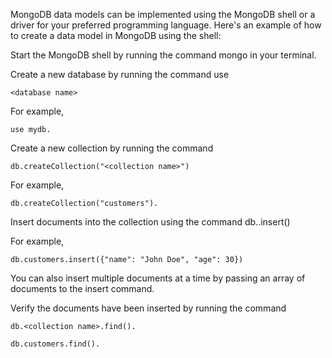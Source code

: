 MongoDB data models can be implemented using the MongoDB shell or a driver for your preferred programming language. Here's an example of how to create a data model in MongoDB using the shell:

Start the MongoDB shell by running the command mongo in your terminal.

Create a new database by running the command use 
    
    <database name> 

For example,

    use mydb.

Create a new collection by running the command 
    
    db.createCollection("<collection name>") 

For example, 

    db.createCollection("customers").

Insert documents into the collection using the command 
    db.<collection name>.insert(<document>) 

For example, 

    db.customers.insert({"name": "John Doe", "age": 30})

You can also insert multiple documents at a time by passing an array of documents to the insert command.

Verify the documents have been inserted by running the command 

    db.<collection name>.find().

    db.customers.find().
